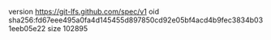 version https://git-lfs.github.com/spec/v1
oid sha256:fd67eee495a0fa4d145455d897850cd92e05bf4acd4b9fec3834b031eeb05e22
size 102895
